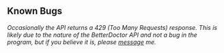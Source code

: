 

## Known Bugs

_Occasionally the API returns a 429 (Too Many Requests) response. This is likely due to the nature of the BetterDoctor API and not a bug in the program, but if you believe it is, please [message](mailto:darth.toad@gmail.com) me._
